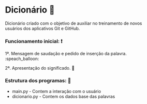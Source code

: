 # **Dicionário** :closed_book:

Dicionário criado com o objetivo de auxiliar no treinamento de novos usuários dos aplicativos Git e GitHub.


### Funcionamento inicial: :exclamation:

1ª. Mensagem de saudação e pedido de inserção da palavra. :speach_balloon:

2ª. Apresentação do significado. :book:


### Estrutura dos programas: :file_folder:

- main.py - Contem a interação com o usuário
- dicionario.py - Contem os dados base das palavras
